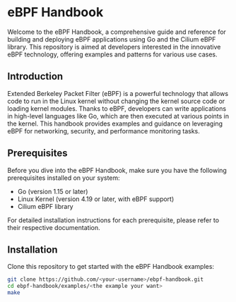 # eBPF Handbook

Welcome to the eBPF Handbook, a comprehensive guide and reference for building and deploying eBPF applications using Go and the Cilium eBPF library. This repository is aimed at developers interested in the innovative eBPF technology, offering examples and patterns for various use cases.

## Introduction

Extended Berkeley Packet Filter (eBPF) is a powerful technology that allows code to run in the Linux kernel without changing the kernel source code or loading kernel modules. Thanks to eBPF, developers can write applications in high-level languages like Go, which are then executed at various points in the kernel. This handbook provides examples and guidance on leveraging eBPF for networking, security, and performance monitoring tasks.

## Prerequisites

Before you dive into the eBPF Handbook, make sure you have the following prerequisites installed on your system:

- Go (version 1.15 or later)
- Linux Kernel (version 4.19 or later, with eBPF support)
- Cilium eBPF library

For detailed installation instructions for each prerequisite, please refer to their respective documentation.

## Installation

Clone this repository to get started with the eBPF Handbook examples:

```sh
git clone https://github.com/<your-username>/ebpf-handbook.git
cd ebpf-handbook/examples/<the example your want>
make
```